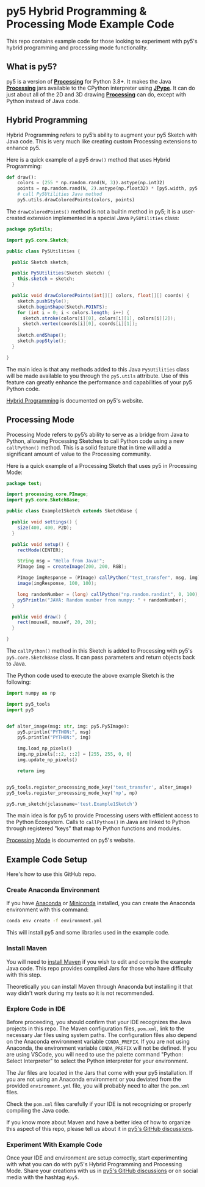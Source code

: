 # py5 Hybrid Programming & Processing Mode Example Code

This repo contains example code for those looking to experiment with py5's hybrid programming and processing mode functionality.

## What is py5?

py5 is a version of [**Processing**][processing] for Python 3.8+. It makes the Java [**Processing**][processing] jars available to the CPython interpreter using [**JPype**][jpype]. It can do just about all of the 2D and 3D drawing [**Processing**][processing] can do, except with Python instead of Java code.

## Hybrid Programming

Hybrid Programming refers to py5’s ability to augment your py5 Sketch with Java code. This is very much like creating custom Processing extensions to enhance py5.

Here is a quick example of a py5 `draw()` method that uses Hybrid Programming:

```python
def draw():
    colors = (255 * np.random.rand(N, 3)).astype(np.int32)
    points = np.random.rand(N, 2).astype(np.float32) * [py5.width, py5.height]
    # call Py5Utilities Java method
    py5.utils.drawColoredPoints(colors, points)
```

The `drawColoredPoints()` method is not a builtin method in py5; it is a user-created extension implemented in a special Java `Py5Utilities` class:

```java
package py5utils;

import py5.core.Sketch;

public class Py5Utilities {

  public Sketch sketch;

  public Py5Utilities(Sketch sketch) {
    this.sketch = sketch;
  }

  public void drawColoredPoints(int[][] colors, float[][] coords) {
    sketch.pushStyle();
    sketch.beginShape(Sketch.POINTS);
    for (int i = 0; i < colors.length; i++) {
      sketch.stroke(colors[i][0], colors[i][1], colors[i][2]);
      sketch.vertex(coords[i][0], coords[i][1]);
    }
    sketch.endShape();
    sketch.popStyle();
  }

}
```

The main idea is that any methods added to this Java `Py5Utilities` class will be made available to you through the `py5.utils` attribute. Use of this feature can greatly enhance the performance and capabilities of your py5 Python code.

[Hybrid Programming](http://py5coding.org/content/hybrid_programming.html) is documented on py5's website.

## Processing Mode

Processing Mode refers to py5’s ability to serve as a bridge from Java to Python, allowing Processing Sketches to call Python code using a new `callPython()` method. This is a solid feature that in time will add a significant amount of value to the Processing community.

Here is a quick example of a Processing Sketch that uses py5 in Processing Mode:

```java
package test;

import processing.core.PImage;
import py5.core.SketchBase;

public class Example1Sketch extends SketchBase {

  public void settings() {
    size(400, 400, P2D);
  }

  public void setup() {
    rectMode(CENTER);

    String msg = "Hello from Java!";
    PImage img = createImage(200, 200, RGB);

    PImage imgResponse = (PImage) callPython("test_transfer", msg, img);
    image(imgResponse, 100, 100);

    long randomNumber = (long) callPython("np.random.randint", 0, 100);
    py5Println("JAVA: Random number from numpy: " + randomNumber);
  }

  public void draw() {
    rect(mouseX, mouseY, 20, 20);
  }

}
```

The `callPython()` method in this Sketch is added to Processing with py5's `py5.core.SketchBase` class. It can pass parameters and return objects back to Java.

The Python code used to execute the above example Sketch is the following:

```python
import numpy as np

import py5_tools
import py5


def alter_image(msg: str, img: py5.Py5Image):
    py5.println("PYTHON:", msg)
    py5.println("PYTHON:", img)

    img.load_np_pixels()
    img.np_pixels[::2, ::2] = [255, 255, 0, 0]
    img.update_np_pixels()

    return img


py5_tools.register_processing_mode_key('test_transfer', alter_image)
py5_tools.register_processing_mode_key('np', np)

py5.run_sketch(jclassname='test.Example1Sketch')
```

The main idea is for py5 to provide Processing users with efficient access to the Python Ecosystem. Calls to `callPython()` in Java are linked to Python through registered "keys" that map to Python functions and modules.

[Processing Mode](http://py5coding.org/content/processing_mode.html) is documented on py5's website.

## Example Code Setup

Here's how to use this GitHub repo.

### Create Anaconda Environment

If you have [Anaconda][anaconda] or [Miniconda][miniconda] installed, you can create the Anaconda environment with this command:

```bash
conda env create -f environment.yml
```

This will install py5 and some libraries used in the example code.

### Install Maven

You will need to [install Maven](https://maven.apache.org/install.html) if you wish to edit and compile the example Java code. This repo provides compiled Jars for those who have difficulty with this step.

Theoretically you can install Maven through Anaconda but installing it that way didn't work during my tests so it is not recommended.

### Explore Code in IDE

Before proceeding, you should confirm that your IDE recognizes the Java projects in this repo. The Maven configuration files, `pom.xml`, link to the necessary Jar files using system paths. The configuration files also depend on the Anaconda environment variable `CONDA_PREFIX`. If you are not using Anaconda, the environment variable `CONDA_PREFIX` will not be defined. If you are using VSCode, you will need to use the palette command "Python: Select Interpreter" to select the Python interpreter for your environment.

The Jar files are located in the Jars that come with your py5 installation. If you are not using an Anaconda environment or you deviated from the provided `environment.yml` file, you will probably need to alter the `pom.xml` files.

Check the `pom.xml` files carefully if your IDE is not recognizing or properly compiling the Java code.

If you know more about Maven and have a better idea of how to organize this aspect of this repo, please tell us about it in [py5's GitHub discussions][py5_github_discussions].

### Experiment With Example Code

Once your IDE and environment are setup correctly, start experimenting with what you can do with py5's Hybrid Programming and Processing Mode. Share your creations with us in [py5's GitHub discussions][py5_github_discussions] or on social media with the hashtag `#py5`.

[py5_github_discussions]: https://github.com/py5coding/py5generator/discussions
[processing]: https://github.com/processing/processing4
[jpype]: https://github.com/jpype-project/jpype

[anaconda]: https://docs.anaconda.com/anaconda/install/
[miniconda]: https://conda.io/projects/conda/en/stable/user-guide/install/index.html
